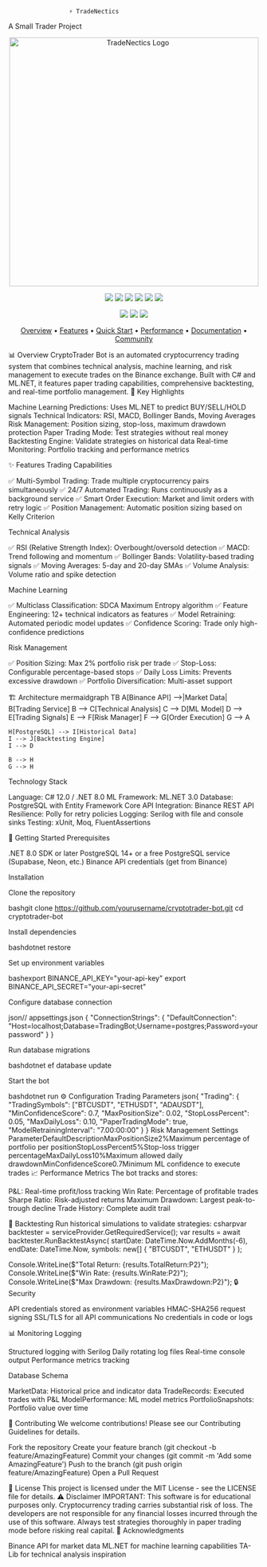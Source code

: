                      ⚡ TradeNectics                   
A Small Trader Project
<p align="center">
  <img src="https://raw.githubusercontent.com/yourusername/tradenectics/main/assets/tradenectics-logo.svg" alt="TradeNectics Logo" width="500"/>
</p>
<p align="center">
  <img src="https://img.shields.io/badge/Version-1.0.0-brightgreen?style=for-the-badge" />
  <img src="https://img.shields.io/badge/C%23-12.0-blue?style=for-the-badge&logo=csharp" />
  <img src="https://img.shields.io/badge/.NET-8.0-purple?style=for-the-badge&logo=dotnet" />
  <img src="https://img.shields.io/badge/ML.NET-3.0-orange?style=for-the-badge" />
  <img src="https://img.shields.io/badge/PostgreSQL-16-316192?style=for-the-badge&logo=postgresql" />
  <img src="https://img.shields.io/badge/License-MIT-green?style=for-the-badge" />
</p>
<p align="center">
  <img src="https://img.shields.io/github/stars/yourusername/tradenectics?style=social" />
  <img src="https://img.shields.io/github/forks/yourusername/tradenectics?style=social" />
  <img src="https://img.shields.io/github/watchers/yourusername/tradenectics?style=social" />
</p>
<div align="center">
</div>
<p align="center">
  <a href="#overview">Overview</a> •
  <a href="#features">Features</a> •
  <a href="#quick-start">Quick Start</a> •
  <a href="#performance">Performance</a> •
  <a href="#docs">Documentation</a> •
  <a href="#community">Community</a>
</p>


📊 Overview
CryptoTrader Bot is an automated cryptocurrency trading system that combines technical analysis, machine learning, and risk management to execute trades on the Binance exchange. Built with C# and ML.NET, it features paper trading capabilities, comprehensive backtesting, and real-time portfolio management.
🎯 Key Highlights

Machine Learning Predictions: Uses ML.NET to predict BUY/SELL/HOLD signals
Technical Indicators: RSI, MACD, Bollinger Bands, Moving Averages
Risk Management: Position sizing, stop-loss, maximum drawdown protection
Paper Trading Mode: Test strategies without real money
Backtesting Engine: Validate strategies on historical data
Real-time Monitoring: Portfolio tracking and performance metrics

✨ Features
Trading Capabilities

✅ Multi-Symbol Trading: Trade multiple cryptocurrency pairs simultaneously
✅ 24/7 Automated Trading: Runs continuously as a background service
✅ Smart Order Execution: Market and limit orders with retry logic
✅ Position Management: Automatic position sizing based on Kelly Criterion

Technical Analysis

✅ RSI (Relative Strength Index): Overbought/oversold detection
✅ MACD: Trend following and momentum
✅ Bollinger Bands: Volatility-based trading signals
✅ Moving Averages: 5-day and 20-day SMAs
✅ Volume Analysis: Volume ratio and spike detection

Machine Learning

✅ Multiclass Classification: SDCA Maximum Entropy algorithm
✅ Feature Engineering: 12+ technical indicators as features
✅ Model Retraining: Automated periodic model updates
✅ Confidence Scoring: Trade only high-confidence predictions

Risk Management

✅ Position Sizing: Max 2% portfolio risk per trade
✅ Stop-Loss: Configurable percentage-based stops
✅ Daily Loss Limits: Prevents excessive drawdown
✅ Portfolio Diversification: Multi-asset support

🏗️ Architecture
mermaidgraph TB
    A[Binance API] -->|Market Data| B[Trading Service]
    B --> C[Technical Analysis]
    C --> D[ML Model]
    D --> E[Trading Signals]
    E --> F[Risk Manager]
    F --> G[Order Execution]
    G --> A
    
    H[PostgreSQL] --> I[Historical Data]
    I --> J[Backtesting Engine]
    I --> D
    
    B --> H
    G --> H
Technology Stack

Language: C# 12.0 / .NET 8.0
ML Framework: ML.NET 3.0
Database: PostgreSQL with Entity Framework Core
API Integration: Binance REST API
Resilience: Polly for retry policies
Logging: Serilog with file and console sinks
Testing: xUnit, Moq, FluentAssertions

🚀 Getting Started
Prerequisites

.NET 8.0 SDK or later
PostgreSQL 14+ or a free PostgreSQL service (Supabase, Neon, etc.)
Binance API credentials (get from Binance)

Installation

Clone the repository

bashgit clone https://github.com/yourusername/cryptotrader-bot.git
cd cryptotrader-bot

Install dependencies

bashdotnet restore

Set up environment variables

bashexport BINANCE_API_KEY="your-api-key"
export BINANCE_API_SECRET="your-api-secret"

Configure database connection

json// appsettings.json
{
  "ConnectionStrings": {
    "DefaultConnection": "Host=localhost;Database=TradingBot;Username=postgres;Password=yourpassword"
  }
}

Run database migrations

bashdotnet ef database update

Start the bot

bashdotnet run
⚙️ Configuration
Trading Parameters
json{
  "Trading": {
    "TradingSymbols": ["BTCUSDT", "ETHUSDT", "ADAUSDT"],
    "MinConfidenceScore": 0.7,
    "MaxPositionSize": 0.02,
    "StopLossPercent": 0.05,
    "MaxDailyLoss": 0.10,
    "PaperTradingMode": true,
    "ModelRetrainingInterval": "7.00:00:00"
  }
}
Risk Management Settings
ParameterDefaultDescriptionMaxPositionSize2%Maximum percentage of portfolio per positionStopLossPercent5%Stop-loss trigger percentageMaxDailyLoss10%Maximum allowed daily drawdownMinConfidenceScore0.7Minimum ML confidence to execute trades
📈 Performance Metrics
The bot tracks and stores:

P&L: Real-time profit/loss tracking
Win Rate: Percentage of profitable trades
Sharpe Ratio: Risk-adjusted returns
Maximum Drawdown: Largest peak-to-trough decline
Trade History: Complete audit trail

🧪 Backtesting
Run historical simulations to validate strategies:
csharpvar backtester = serviceProvider.GetRequiredService<BacktestEngine>();
var results = await backtester.RunBacktestAsync(
    startDate: DateTime.Now.AddMonths(-6),
    endDate: DateTime.Now,
    symbols: new[] { "BTCUSDT", "ETHUSDT" }
);

Console.WriteLine($"Total Return: {results.TotalReturn:P2}");
Console.WriteLine($"Win Rate: {results.WinRate:P2}");
Console.WriteLine($"Max Drawdown: {results.MaxDrawdown:P2}");
🔒 Security

API credentials stored as environment variables
HMAC-SHA256 request signing
SSL/TLS for all API communications
No credentials in code or logs

📊 Monitoring
Logging

Structured logging with Serilog
Daily rotating log files
Real-time console output
Performance metrics tracking

Database Schema

MarketData: Historical price and indicator data
TradeRecords: Executed trades with P&L
ModelPerformance: ML model metrics
PortfolioSnapshots: Portfolio value over time

🤝 Contributing
We welcome contributions! Please see our Contributing Guidelines for details.

Fork the repository
Create your feature branch (git checkout -b feature/AmazingFeature)
Commit your changes (git commit -m 'Add some AmazingFeature')
Push to the branch (git push origin feature/AmazingFeature)
Open a Pull Request

📝 License
This project is licensed under the MIT License - see the LICENSE file for details.
⚠️ Disclaimer
IMPORTANT: This software is for educational purposes only. Cryptocurrency trading carries substantial risk of loss. The developers are not responsible for any financial losses incurred through the use of this software. Always test strategies thoroughly in paper trading mode before risking real capital.
🙏 Acknowledgments

Binance API for market data
ML.NET for machine learning capabilities
TA-Lib for technical analysis inspiration
